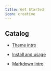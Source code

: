 ```yaml
---
title: Get Started
icon: creative
---
```


## Catalog

- [Theme intro](intro.md)

- [Install and usage](install.md)

- [Markdown Intro](markdown.md)
